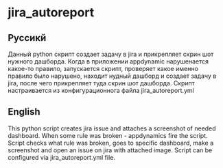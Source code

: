 # jira_autoreport

## Руссикй
Данный python скрипт создает задачу в jira и прикрепляет скрин шот нужного дашборда.
Когда в приложении appdynamic нарушенается какое-то правило, запускается скрипт, проверяет какое именно правило было нарушено, находит нудный дашборд и создает задачу в jira, после чего прикрепляет туда скрин шот дашборда. Скрипт настраивается из конфигурационнога файла jira_autoreport.yml

## English
This python script creates jira issue and attaches a screenshot of needed dashboard.
When some rule was broken - appdynamics fire the script. Script checks what rule was broken, goes to specific dashboard, make a screenshot and open an issue on jira with attached image. Script can be configured via jira_autoreport.yml file.
